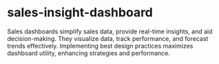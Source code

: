 # sales-insight-dashboard
Sales dashboards simplify sales data, provide real-time insights, and aid decision-making. They visualize data, track performance, and forecast trends effectively. Implementing best design practices maximizes dashboard utility, enhancing strategies and performance.
